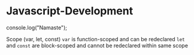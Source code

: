 # Javascript-Development
console.log("Namaste");

Scope (var, let, const)
`var` is function-scoped and can be redeclared
`let` and `const` are block-scoped and cannot be redeclared within same scope

